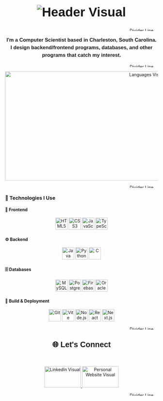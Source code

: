 <h1 align="center" style="font-family: 'Futura', sans-serif; font-weight: 900; font-size: 3em;">
  <img src="https://custom-readme-visuals.vercel.app/api/header" alt="Header Visual" />
</h1>

<p align="center">
  <img src="https://custom-readme-visuals.vercel.app/api/line1" width="900" height="10" alt="Divider Line" />
</p>

<p align="center" style="font-family: 'Futura', sans-serif; font-weight: 600; font-size: 1.2em; line-height: 1.5;">
  I'm a Computer Scientist based in Charleston, South Carolina.<br>
  I design backend/frontend programs, databases, and other programs that catch my interest.
</p>

<p align="center">
  <img src="https://custom-readme-visuals.vercel.app/api/line1" width="900" height="10" alt="Divider Line" />
</p>

<p align="center">  
  <!-- Languages Visual -->
  <img src="https://custom-readme-visuals.vercel.app/api/languages" width="920" height="360" alt="Languages Visual" />
</p>

<p align="center">
  <img src="https://custom-readme-visuals.vercel.app/api/line1" width="900" height="10" alt="Divider Line" />
</p>

### 🧰 Technologies I Use

#### 🎨 Frontend
<div align="center">
  <img src="https://cdn.jsdelivr.net/gh/devicons/devicon/icons/html5/html5-original.svg" height="40" alt="HTML5" />
  <img src="https://cdn.jsdelivr.net/gh/devicons/devicon/icons/css3/css3-original.svg" height="40" alt="CSS3" />
  <img src="https://cdn.jsdelivr.net/gh/devicons/devicon/icons/javascript/javascript-original.svg" height="40" alt="JavaScript" />
  <img src="https://cdn.jsdelivr.net/gh/devicons/devicon/icons/typescript/typescript-original.svg" height="40" alt="TypeScript" />
</div>

#### ⚙️ Backend
<div align="center">
  <img src="https://cdn.jsdelivr.net/gh/devicons/devicon/icons/java/java-original.svg" height="40" alt="Java" />
  <img src="https://cdn.jsdelivr.net/gh/devicons/devicon/icons/python/python-original.svg" height="40" alt="Python" />
  <img src="https://cdn.jsdelivr.net/gh/devicons/devicon/icons/c/c-original.svg" height="40" alt="C" />
</div>

#### 🗄️ Databases
<div align="center">
  <img src="https://cdn.jsdelivr.net/gh/devicons/devicon/icons/mysql/mysql-original.svg" height="40" alt="MySQL" />
  <img src="https://cdn.jsdelivr.net/gh/devicons/devicon/icons/postgresql/postgresql-original.svg" height="40" alt="PostgreSQL" />
  <img src="https://cdn.jsdelivr.net/gh/devicons/devicon/icons/firebase/firebase-plain.svg" height="40" alt="Firebase" />
  <img src="https://cdn.jsdelivr.net/gh/devicons/devicon/icons/oracle/oracle-original.svg" height="40" alt="Oracle SQL" />
</div>

#### 🚀 Build & Deployment
<div align="center">
  <img src="https://cdn.jsdelivr.net/gh/devicons/devicon/icons/git/git-original.svg" height="40" alt="Git" />
  <img src="https://cdn.jsdelivr.net/gh/devicons/devicon/icons/vite/vite-original.svg" height="40" alt="Vite" />
  <img src="https://cdn.jsdelivr.net/gh/devicons/devicon/icons/nodejs/nodejs-original.svg" height="40" alt="Node.js" />
  <img src="https://cdn.jsdelivr.net/gh/devicons/devicon/icons/react/react-original.svg" height="40" alt="React" />
  <img src="https://cdn.jsdelivr.net/gh/devicons/devicon/icons/nextjs/nextjs-original.svg" height="40" alt="Next.js" />
</div>

<p align="center">
  <img src="https://custom-readme-visuals.vercel.app/api/line1" width="900" height="10" alt="Divider Line" />
</p>

<h3 align="center" style="font-family: 'Futura', sans-serif; font-weight: 800; font-size: 1.8em;">
  🌐 Let's Connect
</h3>

<!-- Added spacing below heading -->
<br>

<p align="center">
  <a href="http://www.linkedin.com/in/justinnl" target="_blank">
    <img src="https://custom-readme-visuals.vercel.app/api/linkedin" width="120" height="70" alt="LinkedIn Visual" />
  </a>
  <a href="https://portfolio-web-mu-ten.vercel.app/" target="_blank">
    <img src="https://custom-readme-visuals.vercel.app/api/personalwebsite" width="120" height="70" alt="Personal Website Visual" />
  </a>
</p>

<p align="center">
  <img src="https://custom-readme-visuals.vercel.app/api/line1" width="900" height="10" alt="Divider Line" />
</p>
